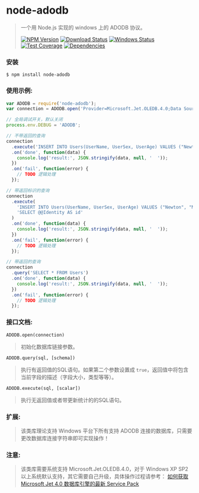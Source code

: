 # node-adodb

>一个用 Node.js 实现的 windows 上的 ADODB 协议。
>
>[![NPM Version][npm-image]][npm-url]
>[![Download Status][download-image]][npm-url]
>[![Windows Status][appveyor-image]][appveyor-url]
>[![Test Coverage][coveralls-image]][coveralls-url]
>[![Dependencies][david-image]][david-url]

### 安装
```
$ npm install node-adodb
```

### 使用示例:
```js
var ADODB = require('node-adodb');
var connection = ADODB.open('Provider=Microsoft.Jet.OLEDB.4.0;Data Source=node-adodb.mdb;');

// 全局调试开关，默认关闭
process.env.DEBUG = 'ADODB';

// 不带返回的查询
connection
  .execute('INSERT INTO Users(UserName, UserSex, UserAge) VALUES ("Newton", "Male", 25)')
  .on('done', function(data) {
    console.log('result:', JSON.stringify(data, null, '  '));
  })
  .on('fail', function(error) {
    // TODO 逻辑处理
  });

// 带返回标识的查询
connection
  .execute(
    'INSERT INTO Users(UserName, UserSex, UserAge) VALUES ("Newton", "Male", 25)',
    'SELECT @@Identity AS id'
  )
  .on('done', function(data) {
    console.log('result:', JSON.stringify(data, null, '  '));
  })
  .on('fail', function(error) {
    // TODO 逻辑处理
  });

// 带返回的查询
connection
  .query('SELECT * FROM Users')
  .on('done', function(data) {
    console.log('result:', JSON.stringify(data, null, '  '));
  })
  .on('fail', function(error) {
    // TODO 逻辑处理
  });
```

### 接口文档:
`ADODB.open(connection)`
>初始化数据库链接参数。

`ADODB.query(sql, [schema])`
>执行有返回值的SQL语句。如果第二个参数设置成 ```true```，返回值中将包含当前字段的描述（字段大小，类型等等）。

`ADODB.execute(sql, [scalar])`
>执行无返回值或者带更新统计的的SQL语句。

### 扩展:
>该类库理论支持 Windows 平台下所有支持 ADODB 连接的数据库，只需要更改数据库连接字符串即可实现操作！

### 注意:
>该类库需要系统支持 Microsoft.Jet.OLEDB.4.0，对于 Windows XP SP2 以上系统默认支持，其它需要自己升级，具体操作过程请参考：
[如何获取 Microsoft Jet 4.0 数据库引擎的最新 Service Pack](http://support.microsoft.com/default.aspx?scid=kb;zh-CN;239114)

[npm-image]: https://img.shields.io/npm/v/node-adodb.svg?style=flat-square
[npm-url]: https://www.npmjs.org/package/node-adodb
[download-image]: https://img.shields.io/npm/dm/node-adodb.svg?style=flat-square
[appveyor-image]: https://img.shields.io/appveyor/ci/nuintun/node-adodb.svg?style=flat-square&label=windows
[appveyor-url]: https://ci.appveyor.com/project/nuintun/node-adodb
[coveralls-image]: http://img.shields.io/coveralls/nuintun/node-adodb/master.svg?style=flat-square
[coveralls-url]: https://coveralls.io/r/nuintun/node-adodb?branch=master
[david-image]: https://img.shields.io/david/nuintun/node-adodb.svg?style=flat-square
[david-url]: https://david-dm.org/nuintun/node-adodb
